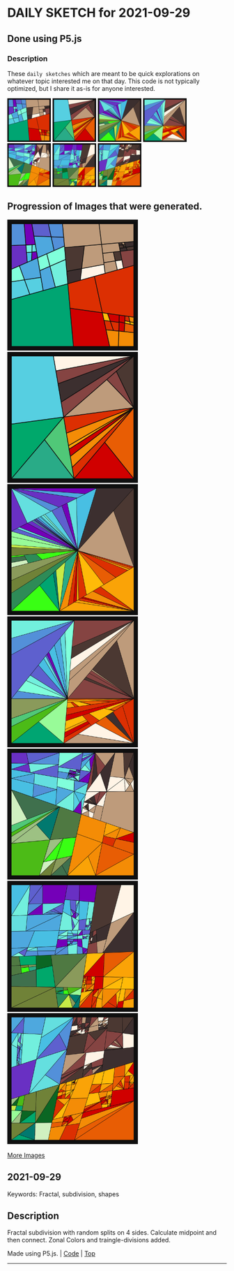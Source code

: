 # DAILY SKETCH for 2021-09-29

## Done using P5.js

### Description

These `daily sketches` which are meant to be quick explorations     on whatever topic interested me on that day. This code is not typically optimized, but I share it as-is     for anyone interested.

<img src = 'images/keep_2021-09-29-12-32-46.png' width = '100'> <img src = 'images/keep_2021-09-29-22-17-07.png' width = '100'> <img src = 'images/keep_2021-09-29-22-35-57.png' width = '100'> <img src = 'images/keep_2021-09-29-22-36-45.png' width = '100'> <img src = 'images/keep_2021-09-29-22-39-49.png' width = '100'> <img src = 'images/keep_2021-09-29-22-41-56.png' width = '100'> <img src = 'images/keep_2021-09-29-22-43-28.png' width = '100'> 

## Progression of Images that were generated.

<img src = 'images/keep_2021-09-29-12-32-46.png' width = '300'> 
<img src = 'images/keep_2021-09-29-22-17-07.png' width = '300'> 
<img src = 'images/keep_2021-09-29-22-35-57.png' width = '300'> 
<img src = 'images/keep_2021-09-29-22-36-45.png' width = '300'> 
<img src = 'images/keep_2021-09-29-22-39-49.png' width = '300'> 
<img src = 'images/keep_2021-09-29-22-41-56.png' width = '300'> 
<img src = 'images/keep_2021-09-29-22-43-28.png' width = '300'> 


[More Images](2021-09-29/images) 


 ## 2021-09-29
Keywords: Fractal, subdivision, shapes
 

## Description 

 Fractal subdivision with random splits on 4 sides. Calculate midpoint and then connect.
 Zonal Colors and traingle-divisions added.
 

Made using P5.js. | [Code](2021/2021-09-29/) | [Top](#daily-sketches) 

-----


